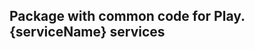 Package with common code for Play.{serviceName} services
--------------------------------------------------------
